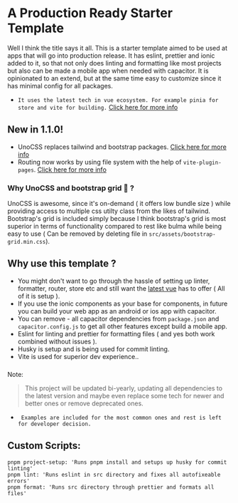 # A Production Ready Starter Template

Well I think the title says it all. This is a starter template aimed to be used at apps that will go into production release. It has eslint, prettier and ionic added to it, so that not only does linting and formatting like most projects but also can be made a mobile app when needed with capacitor. It is opinionated to an extend, but at the same time easy to customize since it has minimal config for all packages.  

-   `It uses the latest tech in vue ecosystem. For example pinia for store and vite for building.` [Click here for more info](https://twitter.com/youyuxi/status/1464058813649088516?lang=en)

## New in 1.1.0!

-   UnoCSS replaces tailwind and bootstrap packages. [Click here for more info](https://github.com/unocss/unocss)
-   Routing now works by using file system with the help of `vite-plugin-pages`. [Click here for more info](https://github.com/hannoeru/vite-plugin-pages)

### Why UnoCSS and bootstrap grid 🤔 ?
UnoCSS is awesome, since it's on-demand ( it offers low bundle size ) while providing access to multiple css utilty class from the likes of tailwind. Bootstrap's grid is included simply because I think bootstrap's grid is most superior in terms of functionality compared to rest like bulma while being easy to use ( Can be removed by deleting file in `src/assets/bootstrap-grid.min.css`). 

## Why use this template ?

-   You might don't want to go through the hassle of setting up linter, formatter, router, store etc and still want the [latest vue](https://twitter.com/youyuxi/status/1464058813649088516?lang=en) has to offer ( All of it is setup ).
-   If you use the ionic components as your base for components, in future you can build your web app as an android or ios app with capacitor.
-   You can remove - all capacitor dependencies from `package.json` and `capacitor.config.js` to get all other features except build a mobile app.
-   Eslint for linting and prettier for formatting files ( and yes both work combined without issues ).
-   Husky is setup and is being used for commit linting.
-   Vite is used for superior dev experience..

###

Note:

> This project will be updated bi-yearly, updating all dependencies to the latest version and maybe even replace some tech for newer and better ones or remove deprecated ones.

-   ` Examples are included for the most common ones and rest is left for developer decision.`

## Custom Scripts:

```
pnpm project-setup: 'Runs pnpm install and setups up husky for commit linting'
pnpm lint: 'Runs eslint in src directory and fixes all autofixeable errors'
pnpm format: 'Runs src directory through prettier and formats all files'
```
